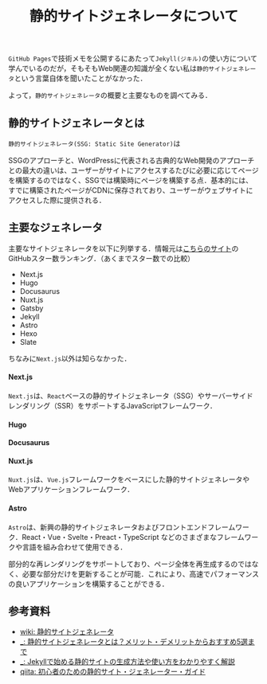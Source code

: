 ﻿---
title: 静的サイトジェネレータについて
Category: Web
tags:
  - Web
  - Jekyll
id: 01773ee0-587a-4c58-970a-e9a218a893da
---

`GitHub Pages`で技術メモを公開するにあたって`Jekyll(ジキル)`の使い方について学んでいるのだが，そもそもWeb関連の知識が全くない私は`静的サイトジェネレータ`という言葉自体を聞いたことがなかった．

よって，`静的サイトジェネレータ`の概要と主要なものを調べてみる．

## 静的サイトジェネレータとは

`静的サイトジェネレータ(SSG: Static Site Generator)`は

SSGのアプローチと、WordPressに代表される古典的なWeb開発のアプローチとの最大の違いは、ユーザーがサイトにアクセスするたびに必要に応じてページを構築するのではなく、SSGでは構築時にページを構築する点．基本的には、すでに構築されたページがCDNに保存されており、ユーザーがウェブサイトにアクセスした際に提供される．


## 主要なジェネレータ

主要なサイトジェネレータを以下に列挙する．情報元は[こちらのサイト](https://jamstack.org/generators/)のGitHubスター数ランキング．（あくまでスター数での比較）

- Next.js
- Hugo
- Docusaurus
- Nuxt.js
- Gatsby
- Jekyll
- Astro
- Hexo
- Slate

ちなみに`Next.js`以外は知らなかった．

#### Next.js
`Next.js`は、`React`ベースの静的サイトジェネレータ（SSG）やサーバーサイドレンダリング（SSR）をサポートするJavaScriptフレームワーク．

#### Hugo 


#### Docusaurus


#### Nuxt.js
`Nuxt.js`は、`Vue.js`フレームワークをベースにした静的サイトジェネレータやWebアプリケーションフレームワーク．


#### Astro
`Astro`は、新興の静的サイトジェネレータおよびフロントエンドフレームワーク．React・Vue・Svelte・Preact・TypeScript などのさまざまなフレームワークや言語を組み合わせて使用できる．

部分的な再レンダリングをサポートしており、ページ全体を再生成するのではなく、必要な部分だけを更新することが可能．これにより、高速でパフォーマンスの良いアプリケーションを構築することができる．

## 参考資料

- [wiki: 静的サイトジェネレータ](https://ja.wikipedia.org/wiki/%E9%9D%99%E7%9A%84%E3%82%B5%E3%82%A4%E3%83%88%E3%82%B8%E3%82%A7%E3%83%8D%E3%83%AC%E3%83%BC%E3%82%BF%E3%83%BC)
- [_: 静的サイトジェネレータとは？メリット・デメリットからおすすめ5選まで](https://jitera.com/ja/insights/31144)
- [_: Jekyllで始める静的サイトの生成方法や使い方をわかりやすく解説](https://jitera.com/ja/insights/33597)
- [qiita: 初心者のための静的サイト・ジェネレーター・ガイド](https://qiita.com/human_science/items/df559c2b3c4651e70852)

